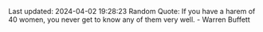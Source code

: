 Last updated: 2024-04-02 19:28:23
Random Quote: If you have a harem of 40 women, you never get to know any of them very well. - Warren Buffett